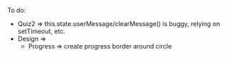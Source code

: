 To do:
- Quiz2 => this.state.userMessage/clearMessage() is buggy, relying on setTimeout, etc.
- Design => 
	- Progress => create progress border around circle